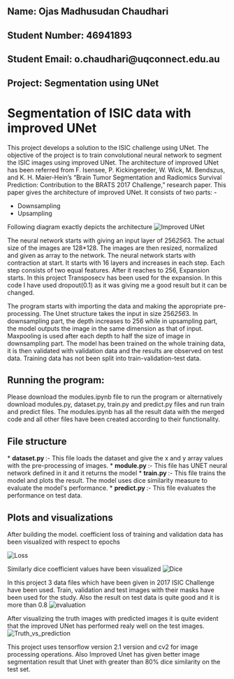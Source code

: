 <h2> Name: Ojas Madhusudan Chaudhari </h2>

<h2> Student Number: 46941893 </h2>

<h2>Student Email: o.chaudhari@uqconnect.edu.au </h2>

<h2>Project: Segmentation using UNet </h2>


<h1> Segmentation of ISIC data with improved UNet </h1>

This project develops a solution to the ISIC challenge using UNet. The objective of the project is to train convolutional neural network to segment the ISIC images using improved UNet. The architecture of improved UNet has been referred from F. Isensee, P. Kickingereder, W. Wick, M. Bendszus, and K. H. Maier-Hein’s “Brain Tumor Segmentation and Radiomics Survival Prediction: Contribution to the BRATS 2017 Challenge,” research paper. This paper gives the architecture of improved UNet. It consists of two parts: -
* Downsampling
* Upsampling

Following diagram exactly depicts the architecture
![Improved UNet](https://github.com/OjasChaudhari23/PatternFlow/blob/topic-recognition/recognition/s4694189_UNET/improvedunet.png)

The neural network starts with giving an input layer of 256*256*3. The actual size of the images are 128*128. The images are then resized, normalized and given as array to the network. The neural network starts with contraction at start. It starts with 16 layers and increases in each step. Each step consists of two equal features. After it reaches to 256, Expansion starts. In this project Transposecv has been used for the expansion. In this code I have used dropout(0.1) as it was giving me a good result but it can be changed.

The program starts with importing the data and making the appropriate pre-processing. The Unet structure takes the input in size 256*256*3. In downsampling part, the depth increases to 256 while in upsampling part, the model outputs the image in the same dimension as that of input. Maxpooling is used after each depth to half the size of image in downsampling part. The model has been trained on the whole training data, it is then validated with validation data and the results are observed on test data. Training data has not been split into train-validation-test data.  

<h2>Running the program: </h2>
Please download the modules.ipynb file to run the program or alternatively download modules.py, dataset.py, train.py and predict.py files and run train and predict files. The modules.ipynb has all the result data with the merged code and all other files have been created according to their functionality.

<h2> File structure </h2>
 * <b> dataset.py </b>:- This file loads the dataset and give the x and y array values with the pre-processing of images.
 * <b> module.py </b>:- This file has UNET neural network defined in it and it returns the model
 * <b> train.py </b> :- This file trains the model and plots the result. The model uses dice similarity measure to evaluate the model's performance.
 * <b> predict.py </b> :- This file evaluates the performance on test data.

<h2> Plots and visualizations</h2>

 After building the model. coefficient loss of training and validation data has been visualized with respect to epochs
 
 ![Loss](https://github.com/OjasChaudhari23/PatternFlow/blob/topic-recognition/recognition/s4694189_UNET/loss_picture.jpg)
 
 Similarly dice coefficient values have been visualized
 ![Dice](https://github.com/OjasChaudhari23/PatternFlow/blob/topic-recognition/recognition/s4694189_UNET/dice_coefficient.jpg)
 
 In this project 3 data files which have been given in 2017 ISIC Challenge have been used. Train, validation and test images with their masks have been used for the study. Also the result on test data is quite good and it is more than 0.8
 ![evaluation](https://github.com/OjasChaudhari23/PatternFlow/blob/topic-recognition/recognition/s4694189_UNET/prediction.jpg)
 
 After visualizing the truth images with predicted images it is quite evident that the improved UNet has performed realy well on the test images.
 ![Truth_vs_prediction](https://github.com/OjasChaudhari23/PatternFlow/blob/topic-recognition/recognition/s4694189_UNET/truth_vs_prediction.jpg)
 
 This project uses tensorflow version 2.1 version and cv2 for image processing operations. Also Improved Unet has given better image segmentation result that Unet with greater than 80% dice similarity on the test set.
 
 







 

